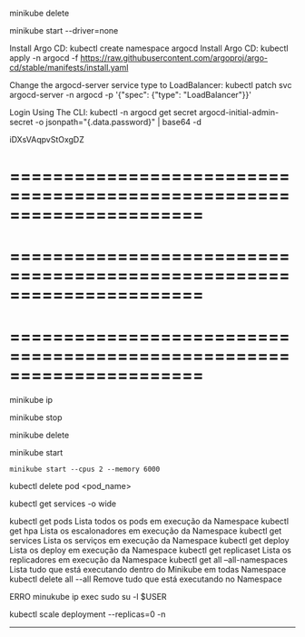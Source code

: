
minikube delete

minikube start --driver=none

Install Argo CD: kubectl create namespace argocd
Install Argo CD: kubectl apply -n argocd -f https://raw.githubusercontent.com/argoproj/argo-cd/stable/manifests/install.yaml

Change the argocd-server service type to LoadBalancer: kubectl patch svc argocd-server -n argocd -p '{"spec": {"type": "LoadBalancer"}}'

Login Using The CLI: kubectl -n argocd get secret argocd-initial-admin-secret -o jsonpath="{.data.password}" | base64 -d

iDXsVAqpvStOxgDZ

======================================================================
======================================================================
======================================================================
======================================================================
======================================================================
======================================================================


minikube ip

minikube stop

minikube delete

minikube start

    minikube start --cpus 2 --memory 6000


kubectl delete pod <pod_name>


kubectl get services -o wide


kubectl get pods 
Lista todos os pods em execução da Namespace
kubectl get hpa 
Lista os escalonadores em execução da Namespace
kubectl get services Lista os serviços em execução da Namespace
kubectl get deploy Lista os deploy em execução da Namespace
kubectl get replicaset Lista os replicadores em execução da
Namespace
kubectl get all –all-namespaces Lista tudo que está executando dentro do
Minikube em todas Namespace
kubectl delete all --all Remove tudo que está executando no
Namespace

ERRO minukube ip 
exec sudo su -l $USER


kubectl scale deployment <name-deploy> --replicas=0 -n <namespace>


-----------------------------